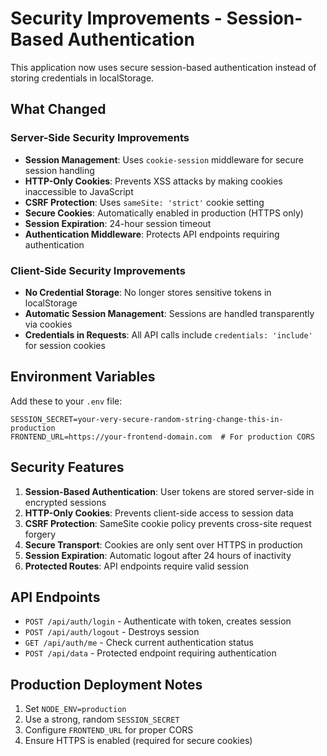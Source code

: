 # Security Improvements - Session-Based Authentication

This application now uses secure session-based authentication instead of storing credentials in localStorage.

## What Changed

### Server-Side Security Improvements
- **Session Management**: Uses `cookie-session` middleware for secure session handling
- **HTTP-Only Cookies**: Prevents XSS attacks by making cookies inaccessible to JavaScript
- **CSRF Protection**: Uses `sameSite: 'strict'` cookie setting
- **Secure Cookies**: Automatically enabled in production (HTTPS only)
- **Session Expiration**: 24-hour session timeout
- **Authentication Middleware**: Protects API endpoints requiring authentication

### Client-Side Security Improvements
- **No Credential Storage**: No longer stores sensitive tokens in localStorage
- **Automatic Session Management**: Sessions are handled transparently via cookies
- **Credentials in Requests**: All API calls include `credentials: 'include'` for session cookies

## Environment Variables

Add these to your `.env` file:

```env
SESSION_SECRET=your-very-secure-random-string-change-this-in-production
FRONTEND_URL=https://your-frontend-domain.com  # For production CORS
```

## Security Features

1. **Session-Based Authentication**: User tokens are stored server-side in encrypted sessions
2. **HTTP-Only Cookies**: Prevents client-side access to session data
3. **CSRF Protection**: SameSite cookie policy prevents cross-site request forgery
4. **Secure Transport**: Cookies are only sent over HTTPS in production
5. **Session Expiration**: Automatic logout after 24 hours of inactivity
6. **Protected Routes**: API endpoints require valid session

## API Endpoints

- `POST /api/auth/login` - Authenticate with token, creates session
- `POST /api/auth/logout` - Destroys session
- `GET /api/auth/me` - Check current authentication status
- `POST /api/data` - Protected endpoint requiring authentication

## Production Deployment Notes

1. Set `NODE_ENV=production`
2. Use a strong, random `SESSION_SECRET`
3. Configure `FRONTEND_URL` for proper CORS
4. Ensure HTTPS is enabled (required for secure cookies)
